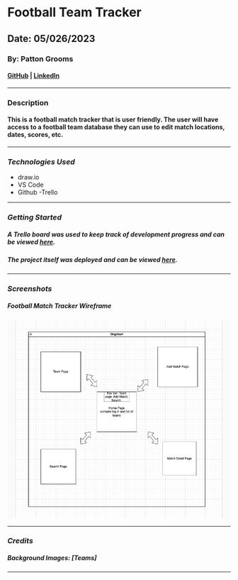 # Football Team Tracker

## Date: 05/026/2023

### By: Patton Grooms

#### [GitHub](https://github.com/pattongrooms) | [LinkedIn](https://www.linkedin.com/in/patton-grooms/)

---

### Description

#### This is a football match tracker that is user friendly. The user will have access to a football team database they can use to edit match locations, dates, scores, etc.

---

### **_Technologies Used_**

- draw.io
- VS Code
- Github
  -Trello

---

### **_Getting Started_**

##### A Trello board was used to keep track of development progress and can be viewed [here](https://trello.com/b/l9M0eZN8/football-team-tracker).

##### The project itself was deployed and can be viewed [here]().

---

### **_Screenshots_**

##### Football Match Tracker Wireframe

![WireFrame](assets/images/Wireframe.png)

---

### **_Credits_**

##### Background Images: [Teams]

---

